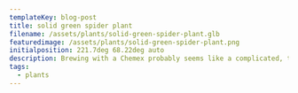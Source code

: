 ```yaml
---
templateKey: blog-post
title: solid green spider plant
filename: /assets/plants/solid-green-spider-plant.glb
featuredimage: /assets/plants/solid-green-spider-plant.png
initialposition: 221.7deg 68.22deg auto
description: Brewing with a Chemex probably seems like a complicated, time-consuming ordeal, but once you get used to the process, it becomes a soothing ritual that's worth the effort every time.
tags:
  - plants
---
```

